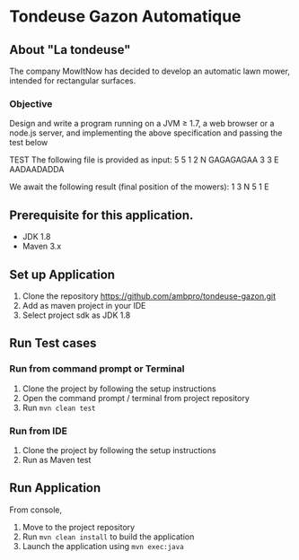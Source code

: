 # Tondeuse Gazon Automatique

## About "La tondeuse"

The company MowItNow has decided to develop an automatic lawn mower, intended for rectangular surfaces.

### Objective
Design and write a program running on a JVM ≥ 1.7, a web browser or a node.js server, and implementing the above specification and passing the test below

TEST
The following file is provided as input:
5 5
1 2 N
GAGAGAGAA
3 3 E
AADAADADDA

We await the following result (final position of the mowers):
1 3 N
5 1 E

## Prerequisite for this application.

- JDK 1.8 
- Maven 3.x

## Set up Application

1. Clone the repository https://github.com/ambpro/tondeuse-gazon.git
2. Add as maven project in your IDE
3. Select project sdk as JDK 1.8

## Run Test cases
### Run from command prompt or Terminal

1. Clone the project by following the setup instructions
2. Open the command prompt / terminal from project repository
3. Run `mvn clean test`

### Run from IDE

1. Clone the project by following the setup instructions
2. Run as Maven test

## Run Application
From console,

1. Move to the project repository
2. Run `mvn clean install` to build the application
3. Launch the application using `mvn exec:java`
